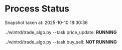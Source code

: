 # Process Status

Snapshot taken at: 2025-10-10 18:30:36

../wintrd/trade_algo.py --task price_update: **RUNNING**

../wintrd/trade_algo.py --task buy_sell: **NOT RUNNING**

